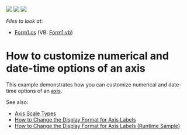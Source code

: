 <!-- default badges list -->
![](https://img.shields.io/endpoint?url=https://codecentral.devexpress.com/api/v1/VersionRange/128574208/14.2.3%2B)
[![](https://img.shields.io/badge/Open_in_DevExpress_Support_Center-FF7200?style=flat-square&logo=DevExpress&logoColor=white)](https://supportcenter.devexpress.com/ticket/details/E1361)
[![](https://img.shields.io/badge/📖_How_to_use_DevExpress_Examples-e9f6fc?style=flat-square)](https://docs.devexpress.com/GeneralInformation/403183)
<!-- default badges end -->
<!-- default file list -->
*Files to look at*:

* [Form1.cs](./CS/FormatAxisLabels/Form1.cs) (VB: [Form1.vb](./VB/FormatAxisLabels/Form1.vb))
<!-- default file list end -->
# How to customize numerical and date-time options of an axis

This example demonstrates how you can customize numerical and date-time options of an [axis](https://docs.devexpress.com/WindowsForms/5779/controls-and-libraries/chart-control/diagram/axes).

See also:

* [Axis Scale Types](https://docs.devexpress.com/WindowsForms/5799/controls-and-libraries/chart-control/axes/axis-scale-types)
* [How to Change the Display Format for Axis Labels](https://docs.devexpress.com/WindowsForms/5877/controls-and-libraries/chart-control/examples/creating-charts/data-representation/how-to-change-the-display-format-for-axis-labels?p=netframework)
* [How to Change the Display Format for Axis Labels (Runtime Sample)](https://docs.devexpress.com/WindowsForms/6244/controls-and-libraries/chart-control/examples/creating-charts/data-representation/how-to-change-the-display-format-for-axis-labels-runtime-sample?p=netframework)
